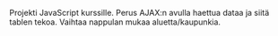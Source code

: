 Projekti JavaScript kurssille. Perus AJAX:n avulla haettua dataa ja siitä tablen tekoa. Vaihtaa nappulan mukaa aluetta/kaupunkia.